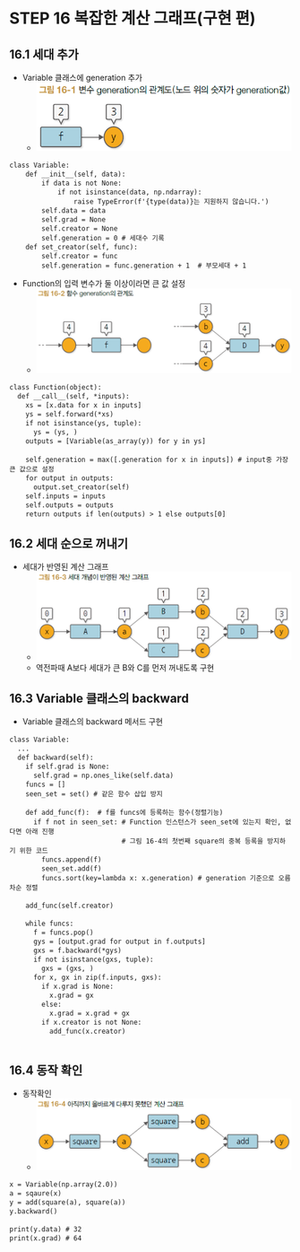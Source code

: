 # STEP 16 복잡한 계산 그래프(구현 편)
## 16.1 세대 추가
* Variable 클래스에 generation 추가
  * ![변수 generation의 관계도](../../images/그림%2016-1.png)
``` 
class Variable:
    def __init__(self, data):
        if data is not None:
            if not isinstance(data, np.ndarray):
                raise TypeError(f'{type(data)}는 지원하지 않습니다.')
        self.data = data
        self.grad = None
        self.creator = None
        self.generation = 0 # 세대수 기록
    def set_creator(self, func):
        self.creator = func
        self.generation = func.generation + 1  # 부모세대 + 1
```
* Function의 입력 변수가 둘 이상이라면 큰 값 설정
  * ![둘이상의 입력값](../../images/그림%2016-2.png)
``` 
class Function(object):
  def __call__(self, *inputs):
    xs = [x.data for x in inputs]
    ys = self.forward(*xs)
    if not isinstance(ys, tuple):
      ys = (ys, )
    outputs = [Variable(as_array(y)) for y in ys]
    
    self.generation = max([.generation for x in inputs]) # input중 가장 큰 값으로 설정
    for output in outputs:
      output.set_creator(self)
    self.inputs = inputs
    self.outputs = outputs
    return outputs if len(outputs) > 1 else outputs[0]
```
## 16.2 세대 순으로 꺼내기
* 세대가 반영된 계산 그래프
  * ![세대 반영](../../images/그림%2016-3.png)
  * 역전파때 A보다 세대가 큰 B와 C를 먼저 꺼내도록 구현
## 16.3 Variable 클래스의 backward
* Variable 클래스의 backward 메서드 구현
``` 
class Variable:
  ...
  def backward(self):
    if self.grad is None:
      self.grad = np.ones_like(self.data)
    funcs = []
    seen_set = set() # 같은 함수 삽입 방지
    
    def add_func(f):  # f를 funcs에 등록하는 함수(정렬기능)
      if f not in seen_set: # Function 인스턴스가 seen_set에 있는지 확인, 없다면 아래 진행
                            # 그림 16-4의 첫번째 square의 중복 등록을 방지하기 위한 코드
        funcs.append(f)
        seen_set.add(f)
        funcs.sort(key=lambda x: x.generation) # generation 기준으로 오름차순 정렬
    
    add_func(self.creator)
    
    while funcs:
      f = funcs.pop()
      gys = [output.grad for output in f.outputs]
      gxs = f.backward(*gys)
      if not isinstance(gxs, tuple):
        gxs = (gxs, )
      for x, gx in zip(f.inputs, gxs):
        if x.grad is None:
          x.grad = gx
        else:
          x.grad = x.grad + gx
        if x.creator is not None:
          add_func(x.creator)
    
```
## 16.4 동작 확인
* 동작확인
  * ![동작확인](../../images/그림%2016-4.png)
``` 
x = Variable(np.array(2.0))
a = sqaure(x)
y = add(square(a), square(a))
y.backward()

print(y.data) # 32
print(x.grad) # 64 
```